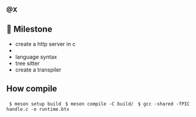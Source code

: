 ### @X

## 🗿 Milestone
- create a http server in c
-
- language syntax
- tree sitter
- create a transpiler

## How compile
``` $ meson setup build```
``` $ meson compile -C build/```
``` $ gcc -shared -fPIC handle.c -o runtime.btx```
